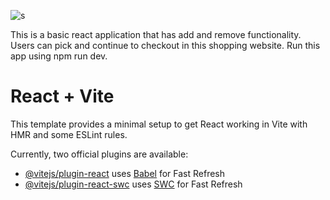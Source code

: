 ![s](https://github.com/KathleenCode/shopping-cart/assets/137734659/dbdb3a2e-2c3b-4c20-982f-fc8dd1e67c17)

This is a basic react application that has add and remove functionality. Users can pick and continue to checkout in this shopping website.
Run this app using npm run dev.

# React + Vite

This template provides a minimal setup to get React working in Vite with HMR and some ESLint rules.

Currently, two official plugins are available:

- [@vitejs/plugin-react](https://github.com/vitejs/vite-plugin-react/blob/main/packages/plugin-react/README.md) uses [Babel](https://babeljs.io/) for Fast Refresh
- [@vitejs/plugin-react-swc](https://github.com/vitejs/vite-plugin-react-swc) uses [SWC](https://swc.rs/) for Fast Refresh
